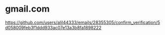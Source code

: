 # gmail.com
https://github.com/users/alil44333/emails/28355305/confirm_verification/5d058009feb3f1ddd933ac07e13a3b8fa1898222
